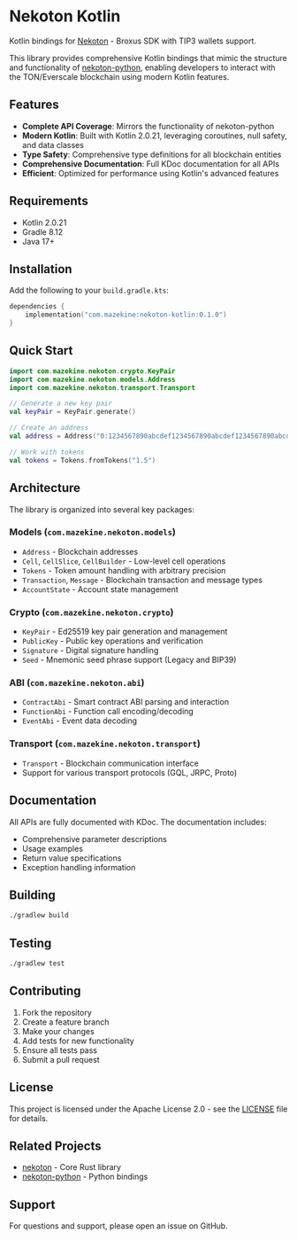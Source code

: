 # Nekoton Kotlin

Kotlin bindings for [Nekoton](https://github.com/broxus/nekoton) - Broxus SDK with TIP3 wallets support.

This library provides comprehensive Kotlin bindings that mimic the structure and functionality of [nekoton-python](https://github.com/broxus/nekoton-python), enabling developers to interact with the TON/Everscale blockchain using modern Kotlin features.

## Features

- **Complete API Coverage**: Mirrors the functionality of nekoton-python
- **Modern Kotlin**: Built with Kotlin 2.0.21, leveraging coroutines, null safety, and data classes
- **Type Safety**: Comprehensive type definitions for all blockchain entities
- **Comprehensive Documentation**: Full KDoc documentation for all APIs
- **Efficient**: Optimized for performance using Kotlin's advanced features

## Requirements

- Kotlin 2.0.21
- Gradle 8.12
- Java 17+

## Installation

Add the following to your `build.gradle.kts`:

```kotlin
dependencies {
    implementation("com.mazekine:nekoton-kotlin:0.1.0")
}
```

## Quick Start

```kotlin
import com.mazekine.nekoton.crypto.KeyPair
import com.mazekine.nekoton.models.Address
import com.mazekine.nekoton.transport.Transport

// Generate a new key pair
val keyPair = KeyPair.generate()

// Create an address
val address = Address("0:1234567890abcdef1234567890abcdef1234567890abcdef1234567890abcdef")

// Work with tokens
val tokens = Tokens.fromTokens("1.5")
```

## Architecture

The library is organized into several key packages:

### Models (`com.mazekine.nekoton.models`)
- `Address` - Blockchain addresses
- `Cell`, `CellSlice`, `CellBuilder` - Low-level cell operations
- `Tokens` - Token amount handling with arbitrary precision
- `Transaction`, `Message` - Blockchain transaction and message types
- `AccountState` - Account state management

### Crypto (`com.mazekine.nekoton.crypto`)
- `KeyPair` - Ed25519 key pair generation and management
- `PublicKey` - Public key operations and verification
- `Signature` - Digital signature handling
- `Seed` - Mnemonic seed phrase support (Legacy and BIP39)

### ABI (`com.mazekine.nekoton.abi`)
- `ContractAbi` - Smart contract ABI parsing and interaction
- `FunctionAbi` - Function call encoding/decoding
- `EventAbi` - Event data decoding

### Transport (`com.mazekine.nekoton.transport`)
- `Transport` - Blockchain communication interface
- Support for various transport protocols (GQL, JRPC, Proto)

## Documentation

All APIs are fully documented with KDoc. The documentation includes:
- Comprehensive parameter descriptions
- Usage examples
- Return value specifications
- Exception handling information

## Building

```bash
./gradlew build
```

## Testing

```bash
./gradlew test
```

## Contributing

1. Fork the repository
2. Create a feature branch
3. Make your changes
4. Add tests for new functionality
5. Ensure all tests pass
6. Submit a pull request

## License

This project is licensed under the Apache License 2.0 - see the [LICENSE](LICENSE) file for details.

## Related Projects

- [nekoton](https://github.com/broxus/nekoton) - Core Rust library
- [nekoton-python](https://github.com/broxus/nekoton-python) - Python bindings

## Support

For questions and support, please open an issue on GitHub.
